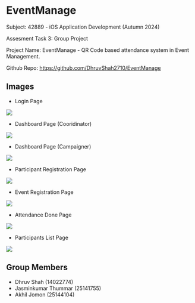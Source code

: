 # EventManage

Subject: 42889 - iOS Application Development (Autumn 2024)

Assesment Task 3: Group Project

Project Name: EventManage - QR Code based attendance system in Event Management.

Github Repo: https://github.com/DhruvShah2710/EventManage

## Images

- Login Page

![](images/1.png)

- Dashboard Page (Cooridinator)

![](images/2.png)

- Dashboard Page (Campaigner)

![](images/3.png)

- Participant Registration Page

![](images/4.png)

- Event Registration Page

![](images/5.png)

- Attendance Done Page

![](images/6.png)

- Participants List Page

![](images/7.png)

## Group Members
- Dhruv Shah (14022774)
- Jasminkumar Thummar (25141755)
- Akhil Jomon (25144104)